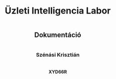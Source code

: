 <div style="page-break-after: always; display: flex; flex-direction: column; justify-content: center; height: 100vh; text-align: center;">

<h1>Üzleti Intelligencia Labor</h1>

<h2>Dokumentáció</h2>

<h3>Szénási Krisztián</h3>
<h4>XYD66R</h4>

</div>

## A Projekt elérhetősége

A projekt [ezen](https://github.com/krisztianszenasi/pizza-report) a github repón érhető el. A bemutató videó pedig [itt](https://www.youtube.com/watch?v=91bdkp9h66M) nézhető meg.

## A Projekt Felépítése

A projekt **docker**-t és **docker compose**-t használ a különböző komponensek leírásához illetve futtatásához. Ezek a `docker-compose.yaml` fájlban vannak leírva. Alapvetően az **Apache Airflow** által biztosított javasolt [docker-compose.yaml](https://airflow.apache.org/docs/apache-airflow/3.0.1/docker-compose.yaml) fájlból indultam ki. Ezeket egészítettem ki további **service**-ekkel.

A fontosabb **service**-ek a következőek:

* **jupyterlab**: egy **jupyter notebook**, amely tartalmaz minden fontos csomagot előre telepítve, köztük a **tensorflow**-t is
* **superset**: [Apache Superset](https://superset.apache.org/) alkalmazás, amit a vizuális megjelenítéshez használtam
* **postgres**: az [Apache Airflow](https://airflow.apache.org/) által használt **metadata** adatbázis.
* **pizza_db**: adatbázis, amely tartalmazza a `.csv` fájlokból feldolgozott adatokat

> A többi **service** az **airflow** működéséhez szükséges, és már előre biztosítva voltak.

### A projekt indítása

A projekt eléggé _plug and play_. A megfelelő docker parancsok kiadásával a projekt egyből kipróbálható

Indításhoz először is inicializálni kell az `airflow` adatbázisait:

```
docker compose up airflow-init
```

> Ez szintén a superset csapat által volt biztsoítva. Annyival egészítettem ki (`airflow/scripts/init_airflow_setup.py`) , hogy automatikusan csatlakozzon a `.csv` fájloknak szánt adatbázishoz (_pizza\_db_), valamint, hogy a **DAG**-ok egyből engedélyezve legyenek.

majd **build** segítségével elindítani a konténereket:

```
docker compose up --build
```

## Apache Airflow

Az [Apache Airflow](https://airflow.apache.org/) egy nyílt forráskódú munkafolyamat-kezelő rendszer, amelyet adatok feldolgozására és automatizált folyamatok (_ún. workflow-k_) ütemezésére és végrehajtására használnak. Python nyelven írhatóak benne az ún. **DAG**-ok (_Directed Acyclic Graph_), amelyek meghatározzák a feladatok sorrendjét és függőségeit.

A webes felület a [http://localhost:8080](http://localhost:8080) címen érhető el az `airflow:airflow` loginnal.

Az `airflow` mappa tartalmazza az össszes idekapcsolódó fájlt:

```
.
├── airflow
│   ├── config
│   ├── dags
│   ├── logs
│   ├── plugins
|   └── scripts
```



### DAG-ok

```
├── dags
│   ├── __pycache__
│   ├── aggregate_data.py
│   ├── files
│   ├── load_data_to_staging.py
│   ├── sql
│   └── transfrom_from_staging.py
```

A **DAG**-ok egyszerű **Python** szkriptek, amelyekben a kívánt folyamatok logikája megfogalmazható. Ezek a folyamatok később egy webes felületen keresztül könnyedén kezelhetők és ütemezhetők. Előnye, hogy nincs **low-code** eszközökre jellemző korlát, így tetszőlegesen összetett folyamatok is rugalmasan leírhatók, miközben a webes felületen át jól átlátható és menedzselhető marad a működésük.

Az `sql` mappa szimpla `.sql` szkripteket tartalmaz, amelyeket felhasználják a **DAG**-ok, a `file` mappa pedig a betöltendő `.csv` fájlokat.

#### load\_data\_to\_staging.py

Ez a **DAG** felelős azért, hogy a `dag/files/to_process` mappában található `.csv` fájlokat feldolgozza és betöltse a **staging** táblákba. Alapvetően négy fájlból képes dolgozni a rendszer (_orders.csv, order_details.csv, pizzas.csv és pizza_types.csv_), amelyek már egy kellően normalizált formában írják le a rekordokat. A **staging** táblák még nagyon "megenegdőek". Nincsenek rajtuk feltüntetve a **foreignkey** kapcsolatok és minden mező megengedi a `NULL` értéket. Ennek azaz oka,  hogyha bármi féle probléma van az adatokkal, attól még betölthetőek legyenek. Maga a folyamat ütemezett, így amint új fájl kerül a rendszerbe, szinte azonnal (_percenként_) feldolgozásra kerül. Amint sikeresen lefutott, a `.csv` fájlok átkerülnek a `dag/files/done` mappába.

A projekt `untouched_data` mappája tartalmazza az eredeti `.csv` fájlokat, amelyek akár egy az egyben betölthetőek a rendszerbe. Lehetőség van az adatok inkremetális betöltésére is. A `utils/spli_csv_files.py` szkript képes feldarabolni az adatokat havi lebontásba. Ezeket előre elhelyeztem a 
`utils/monthly_chunks` mappába. Innen egy segéd **shell script** segítségével könnyeden elhelyezhetünk fájlokat egy adott hónapra vontakozóan:

```
./move_orders.sh 2015_01
```

Ennek hatására a `monthly_chunks` mappából az `orders_2015_01.csv`, valamint az `order_details_2015_01.csv` fájlok átkerülnek a `dags/files/to_process` mappába a megfelelő névvel, ahonnon automatikusan feldolgozásra kerülnek.

> Fontos az átnevezés, ugyanis a rendszer csak az `orders.csv` valamint `order_details.csv` néven képes felismerni a rendeléseket.

Ezt követően automatikusan indul a következő **DAG**.

#### transfrom\_from\_staging.py

Ez a **DAG** felelős azért, hogy a **staging** táblákban lévő adatok átkerüljenek a végleges táblákba. Itt kerül ellenőrzésre, hogy az adatok helyesek-e, léteznek a hivatkozott kapcsolatok (_pl. order\_details -> order_) stb.

Ezenfelül a `pizza_types.csv`-ben található `ingredients` mező feldarabolásra kerül, ugyanis alapvetően csak egy vesszővel elválasztott **sztringként** volt tárolva, amiből nagyon nehéz lenne a népszerű alapanyagok kinyerése. Szimplán bevezettem egy új táblát (_ingredients_), amelyben elhelyeztem külön-külön az alapanyagokat, majd egy kapcsoló táblával (_pizza\_ingredients_) összekötögettem, hogy mely pizza mely alapanyagokból áll. Így szimpla **join**-ok segítségével már egészen bonyolult kimutatások végezhetőek az alapanyagokról.

Ezt követően automatikusan indul a következő **DAG**.


#### aggregate_data.py

Ez a **DAG** felelős azért, hogy a már végleles táblákból **előre aggregált** táblák készüljenek el, amelyek később felhasználásra kerülnek a megjelenítésnél. Ennek köszönhetően a kimutatások jelenetősen gyorsabbak.

Két féle aggregálás történik itt:

* A rendelések összege szummázva az adott pizza típusokkal valamint nevekkel
* Az alapanyagok megjelenése napi lebontásban.


## Apache Superset

Az [Apache Superset](https://superset.apache.org/) egy nyílt forráskódú **adatvizualizációs** és **dashboard-készítő** eszköz. Lehetővé teszi, hogy különböző adatforrásokhoz (_pl. SQL adatbázisokhoz_) kapcsolódva interaktív grafikonokat, táblázatokat és kimutatásokat hozzunk létre, mindezt kódolás nélkül.

A webes felület a [http://localhost:8088](http://localhost:8088) címen érhető el az `admin:admin` loginnal.

Maga az elkészült dashboard a **Pizza Dashboard** névre hallgat, amely a következő ábrákat tartalmazza:

### Total Sales

Egy egyszerű **"big number"** típusú vizualizáció, amely megjeleníti az összesített eladást, az előző időszakra (_napra, hétre, hónapra, stb._).

<img src="assets/big-number.png" width="300">

### Sales Over Time

Egy **oszlop diagram**, amely az összes eddigi eladásból képes megjeleníteni a bevételt adott időszakra, valamint előre beálított finomsággal (_nap, hónap, év, stb_).

#### Egész évre vonatkozó eladások havi lebontásban

<img src="assets/sales-over-time.png" width="600">

#### Egész évre vonatkozó vega elaádsok havi lebontásban 

<img src="assets/sales-over-time-veggie.png" width="600">

#### Január első hetére vonatkozó eladások napi lebotásban

<img src="assets/sales-over-time-jan-first-week.png" width="600">

#### Drill Down

Lehetőség van "lefurni" a pizza nevek szerint. Így bármilyen időszakra és felbontásban megtekinthetjük pontosan hogyan oszlottak el az eladások.

Itt például látható egész évre havi lebotásban a supereme pizzák eloszlása:

<img src="assets/sales-over-time-drill-by.png" width="600">


#### Cross Filter lehetőség

Egy pizza kategóriára kattintva a további ábrákon automatikusan szűrésre kerül az adott kategória. Itt például a **supreme** pizzára szűrünk.

<img src="assets/sales-over-time-cross-filter.png" width="600">

### Top 10 Pizzas

Szintén egy **oszlop diagram**, amely az adott időszakra, vonatkozó legnéprszerűbb pizzákat tartalmazza.

<img src="assets/top-10-pizzas.png" width="600">

Ez a chart képes reagálni az előző **cross filter**-re. Itt látható a 10 legnészerűbb **supreme** pizza az adott időszakra.

<img src="assets/top-10-pizzas-cross-filtered.png" width="600">

### Top 10 Ingredients

Egy **kör diagram**, amely az adott időszakra vonatkozó 10 legnépszerűbb alapanyagot mutatja.

<img src="assets/top-10-ingredients.png" width="600">

### Busy Days

Egy **calendar heatmap**, amelyen megtekinthető, hogy az adott napokon mekkora volt a forgalom.


<img src="assets/busy-days.png" width="600">

## Előrejelzés

Készítettem egy fájlt (_sales\_per\_day.csv_), ami tartalmazza a napi bevételeket. Ezeket egy jupyter notebookban dolgoztam fel, ami elérhető [ezen](http://localhost:8888/lab/workspaces/auto-S/tree/work/pizza_sales_prediction.ipynb) a linken. Ez csak szimpla lokálisan futtatott konténer.

Alapvetően egy évnyi, azaz 365 napnyi rekordom van. Egy körülbelül **70:15:15** eloszlásban készítettem el a **training**, **validation** valamint **test** adat halmazaimat. A model, amit használtam egy szimpla **LSTM** volt. Alapvetően a modellnek nem igazán sikerült rátanulnia a halmazra, ugyanis a nagy kilengéseket nem volt képes felismerni, bár ez szerintem általánosan igaz lehet a különböző árfolyamokkal és bevételekkel kapcsolatos adathalmazokkal.

<img src="assets/prediction.png" width="600">

Magát az előre jelzést már nem töltötem vissza adatbázisba, de ha megtenném a jövőben arra két lehetőségem lenne:

* Az egész logikát egy **DAG**-ba csomagolnám, így az is lefuthatna időszakosan
* Az **airflow** rest api-ját használva "kívülről" tölteném fel az adatokat


